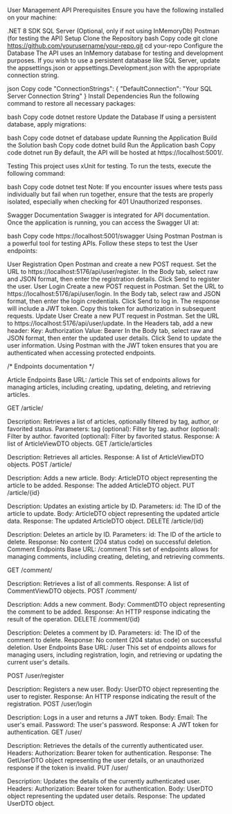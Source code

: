 User Management API
Prerequisites
Ensure you have the following installed on your machine:

.NET 8 SDK
SQL Server (Optional, only if not using InMemoryDb)
Postman (for testing the API)
Setup
Clone the Repository
bash
Copy code
git clone https://github.com/yourusername/your-repo.git
cd your-repo
Configure the Database
The API uses an InMemory database for testing and development purposes. If you wish to use a persistent database like SQL Server, update the appsettings.json or appsettings.Development.json with the appropriate connection string.

json
Copy code
"ConnectionStrings": {
  "DefaultConnection": "Your SQL Server Connection String"
}
Install Dependencies
Run the following command to restore all necessary packages:

bash
Copy code
dotnet restore
Update the Database
If using a persistent database, apply migrations:

bash
Copy code
dotnet ef database update
Running the Application
Build the Solution
bash
Copy code
dotnet build
Run the Application
bash
Copy code
dotnet run
By default, the API will be hosted at https://localhost:5001/.

Testing
This project uses xUnit for testing. To run the tests, execute the following command:

bash
Copy code
dotnet test
Note: If you encounter issues where tests pass individually but fail when run together, ensure that the tests are properly isolated, especially when checking for 401 Unauthorized responses.

Swagger Documentation
Swagger is integrated for API documentation. Once the application is running, you can access the Swagger UI at:

bash
Copy code
https://localhost:5001/swagger
Using Postman
Postman is a powerful tool for testing APIs. Follow these steps to test the User endpoints:

User Registration
Open Postman and create a new POST request.
Set the URL to https://localhost:5176/api/user/register.
In the Body tab, select raw and JSON format, then enter the registration details.
Click Send to register the user.
User Login
Create a new POST request in Postman.
Set the URL to https://localhost:5176/api/user/login.
In the Body tab, select raw and JSON format, then enter the login credentials.
Click Send to log in.
The response will include a JWT token. Copy this token for authorization in subsequent requests.
Update User
Create a new PUT request in Postman.
Set the URL to https://localhost:5176/api/user/update.
In the Headers tab, add a new header:
Key: Authorization
Value: Bearer <Your JWT Token>
In the Body tab, select raw and JSON format, then enter the updated user details.
Click Send to update the user information.
Using Postman with the JWT token ensures that you are authenticated when accessing protected endpoints.

/*   Endpoints documentation     */

Article Endpoints
Base URL: /article
This set of endpoints allows for managing articles, including creating, updating, deleting, and retrieving articles.

GET /article/

Description: Retrieves a list of articles, optionally filtered by tag, author, or favorited status.
Parameters:
tag (optional): Filter by tag.
author (optional): Filter by author.
favorited (optional): Filter by favorited status.
Response: A list of ArticleViewDTO objects.
GET /article/articles

Description: Retrieves all articles.
Response: A list of ArticleViewDTO objects.
POST /article/

Description: Adds a new article.
Body:
ArticleDTO object representing the article to be added.
Response: The added ArticleDTO object.
PUT /article/{id}

Description: Updates an existing article by ID.
Parameters:
id: The ID of the article to update.
Body:
ArticleDTO object representing the updated article data.
Response: The updated ArticleDTO object.
DELETE /article/{id}

Description: Deletes an article by ID.
Parameters:
id: The ID of the article to delete.
Response: No content (204 status code) on successful deletion.
Comment Endpoints
Base URL: /comment
This set of endpoints allows for managing comments, including creating, deleting, and retrieving comments.

GET /comment/

Description: Retrieves a list of all comments.
Response: A list of CommentViewDTO objects.
POST /comment/

Description: Adds a new comment.
Body:
CommentDTO object representing the comment to be added.
Response: An HTTP response indicating the result of the operation.
DELETE /comment/{id}

Description: Deletes a comment by ID.
Parameters:
id: The ID of the comment to delete.
Response: No content (204 status code) on successful deletion.
User Endpoints
Base URL: /user
This set of endpoints allows for managing users, including registration, login, and retrieving or updating the current user's details.

POST /user/register

Description: Registers a new user.
Body:
UserDTO object representing the user to register.
Response: An HTTP response indicating the result of the registration.
POST /user/login

Description: Logs in a user and returns a JWT token.
Body:
Email: The user's email.
Password: The user's password.
Response: A JWT token for authentication.
GET /user/

Description: Retrieves the details of the currently authenticated user.
Headers:
Authorization: Bearer token for authentication.
Response: The GetUserDTO object representing the user details, or an unauthorized response if the token is invalid.
PUT /user/

Description: Updates the details of the currently authenticated user.
Headers:
Authorization: Bearer token for authentication.
Body:
UserDTO object representing the updated user details.
Response: The updated UserDTO object.
